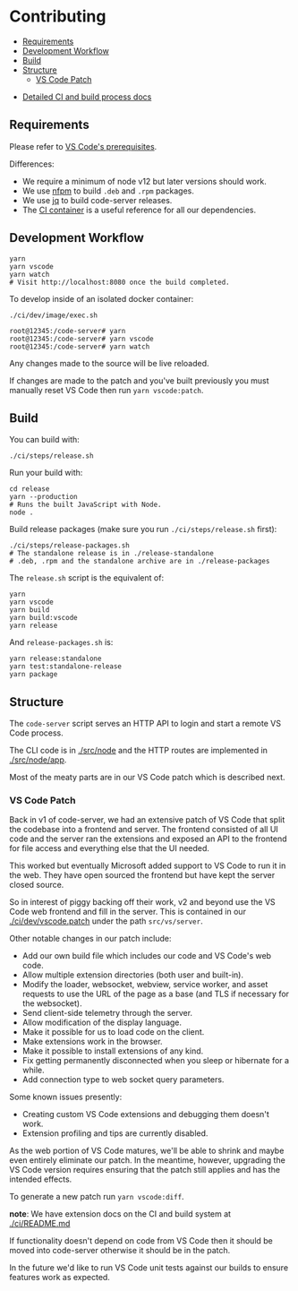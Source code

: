 <!-- START doctoc generated TOC please keep comment here to allow auto update -->
<!-- DON'T EDIT THIS SECTION, INSTEAD RE-RUN doctoc TO UPDATE -->
# Contributing

- [Requirements](#requirements)
- [Development Workflow](#development-workflow)
- [Build](#build)
- [Structure](#structure)
  - [VS Code Patch](#vs-code-patch)

<!-- END doctoc generated TOC please keep comment here to allow auto update -->

- [Detailed CI and build process docs](../ci)

## Requirements

Please refer to [VS Code's prerequisites](https://github.com/Microsoft/vscode/wiki/How-to-Contribute#prerequisites).

Differences:

- We require a minimum of node v12 but later versions should work.
- We use [nfpm](https://github.com/goreleaser/nfpm) to build `.deb` and `.rpm` packages.
- We use [jq](https://stedolan.github.io/jq/) to build code-server releases.
- The [CI container](../ci/images/debian8/Dockerfile) is a useful reference for all our dependencies.

## Development Workflow

```shell
yarn
yarn vscode
yarn watch
# Visit http://localhost:8080 once the build completed.
```

To develop inside of an isolated docker container:

```shell
./ci/dev/image/exec.sh

root@12345:/code-server# yarn
root@12345:/code-server# yarn vscode
root@12345:/code-server# yarn watch
```

Any changes made to the source will be live reloaded.

If changes are made to the patch and you've built previously you must manually
reset VS Code then run `yarn vscode:patch`.

## Build

You can build with:

```shell
./ci/steps/release.sh
```

Run your build with:

```
cd release
yarn --production
# Runs the built JavaScript with Node.
node .
```

Build release packages (make sure you run `./ci/steps/release.sh` first):

```
./ci/steps/release-packages.sh
# The standalone release is in ./release-standalone
# .deb, .rpm and the standalone archive are in ./release-packages
```

The `release.sh` script is the equivalent of:

```shell
yarn
yarn vscode
yarn build
yarn build:vscode
yarn release
```

And `release-packages.sh` is:

```
yarn release:standalone
yarn test:standalone-release
yarn package
```

## Structure

The `code-server` script serves an HTTP API to login and start a remote VS Code process.

The CLI code is in [./src/node](./src/node) and the HTTP routes are implemented in
[./src/node/app](./src/node/app).

Most of the meaty parts are in our VS Code patch which is described next.

### VS Code Patch

Back in v1 of code-server, we had an extensive patch of VS Code that split the codebase
into a frontend and server. The frontend consisted of all UI code and the server ran
the extensions and exposed an API to the frontend for file access and everything else
that the UI needed.

This worked but eventually Microsoft added support to VS Code to run it in the web.
They have open sourced the frontend but have kept the server closed source.

So in interest of piggy backing off their work, v2 and beyond use the VS Code
web frontend and fill in the server. This is contained in our
[./ci/dev/vscode.patch](../ci/dev/vscode.patch) under the path `src/vs/server`.

Other notable changes in our patch include:

- Add our own build file which includes our code and VS Code's web code.
- Allow multiple extension directories (both user and built-in).
- Modify the loader, websocket, webview, service worker, and asset requests to
  use the URL of the page as a base (and TLS if necessary for the websocket).
- Send client-side telemetry through the server.
- Allow modification of the display language.
- Make it possible for us to load code on the client.
- Make extensions work in the browser.
- Make it possible to install extensions of any kind.
- Fix getting permanently disconnected when you sleep or hibernate for a while.
- Add connection type to web socket query parameters.

Some known issues presently:

- Creating custom VS Code extensions and debugging them doesn't work.
- Extension profiling and tips are currently disabled.

As the web portion of VS Code matures, we'll be able to shrink and maybe even entirely
eliminate our patch. In the meantime, however, upgrading the VS Code version requires
ensuring that the patch still applies and has the intended effects.

To generate a new patch run `yarn vscode:diff`.

**note**: We have extension docs on the CI and build system at [./ci/README.md](../ci/README.md)

If functionality doesn't depend on code from VS Code then it should be moved
into code-server otherwise it should be in the patch.

In the future we'd like to run VS Code unit tests against our builds to ensure features
work as expected.
